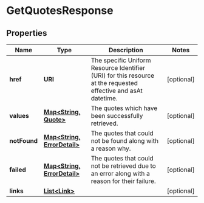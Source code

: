 

# GetQuotesResponse


## Properties

| Name | Type | Description | Notes |
|------------ | ------------- | ------------- | -------------|
|**href** | **URI** | The specific Uniform Resource Identifier (URI) for this resource at the requested effective and asAt datetime. |  [optional] |
|**values** | [**Map&lt;String, Quote&gt;**](Quote.md) | The quotes which have been successfully retrieved. |  [optional] |
|**notFound** | [**Map&lt;String, ErrorDetail&gt;**](ErrorDetail.md) | The quotes that could not be found along with a reason why. |  [optional] |
|**failed** | [**Map&lt;String, ErrorDetail&gt;**](ErrorDetail.md) | The quotes that could not be retrieved due to an error along with a reason for their failure. |  [optional] |
|**links** | [**List&lt;Link&gt;**](Link.md) |  |  [optional] |



